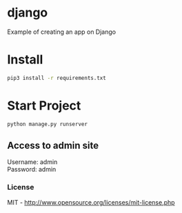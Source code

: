 # django
Example of creating an app on Django

# Install
```sh
pip3 install -r requirements.txt
```
# Start Project
```sh
python manage.py runserver
```

## Access to admin site
Username: admin\
Password: admin

### License

MIT - <http://www.opensource.org/licenses/mit-license.php>
